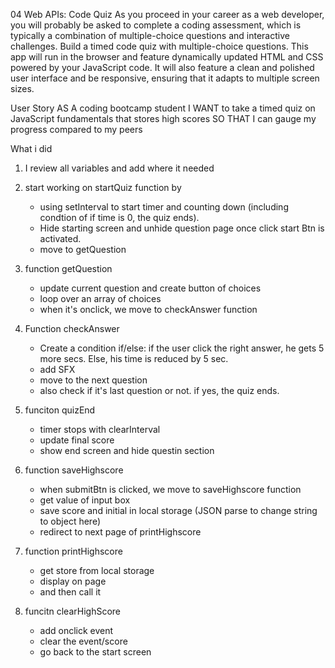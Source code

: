 04 Web APIs: Code Quiz
As you proceed in your career as a web developer, you will probably be asked to complete a coding assessment, which is typically a combination of multiple-choice questions and interactive challenges. Build a timed code quiz with multiple-choice questions. This app will run in the browser and feature dynamically updated HTML and CSS powered by your JavaScript code. It will also feature a clean and polished user interface and be responsive, ensuring that it adapts to multiple screen sizes.

User Story
AS A coding bootcamp student
I WANT to take a timed quiz on JavaScript fundamentals that stores high scores
SO THAT I can gauge my progress compared to my peers

What i did

1. I review all variables and add where it needed
2. start working on startQuiz function by 
    - using setInterval to start timer and counting down (including condtion of if time is 0, the quiz ends). 
    - Hide starting screen and unhide question page once click start Btn is activated.  
    - move to getQuestion 
3. function getQuestion 
    - update current question and create button of choices
    - loop over an array of choices
    - when it's onclick, we move to checkAnswer function
4. Function checkAnswer
    - Create a condition if/else: if the user click the right answer, he gets 5 more secs. Else, his time is reduced by 5 sec.
    - add SFX
    - move to the next question
    - also check if it's last question or not. if yes, the quiz ends.

5. funciton quizEnd
    - timer stops with clearInterval
    - update final score
    - show end screen and hide questin section

6. function saveHighscore
    - when submitBtn is clicked, we move to saveHighscore function
    - get value of input box
    - save score and initial in local storage (JSON parse to change string to object here)
    - redirect to next page of printHighscore

7. function printHighscore 
    - get store from local storage 
    - display on page
    - and then call it

8. funcitn clearHighScore
    - add onclick event
    - clear the event/score
    - go back to the start screen




